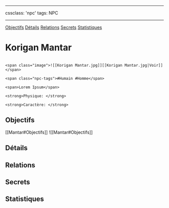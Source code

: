 
---

cssclass: 'npc'
tags: NPC

---
<span class="nav">[Objectifs](#Objectifs) [Détails](#Détails)  [Relations](#Relations) [Secrets](#Secrets) [Statistiques](#Statistiques)</span>

# Korigan Mantar

```ad-desc

<span class="image">![[Korigan Mantar.jpg]][[Korigan Mantar.jpg|Voir]]</span>

<span class="npc-tags">#Humain #Homme</span>

<span>Lorem Ipsum</span>

<strong>Physique: </strong>

<strong>Caractère: </strong>
```

## Objectifs
<span class="tab">[[Mantar#Objectifs]]</span>
<span class="embed-section tab">![[Mantar#Objectifs]]</span>

## Détails

## Relations

## Secrets

## Statistiques